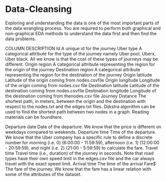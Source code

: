 # Data-Cleansing
Exploring and understanding the data is one of the most important parts of the data wrangling process. You are required to perform both graphical and non-graphical EDA methods to understand the data first and then find the data problems.

COLUMN
DESCRIPTION
Id
A unique id for the journey
Uber type
A categorical attribute for the type of the journey namely Uber pool, Uberx, Uber black. All we know is that the cost of these types of journeys may be different.
Origin region
A categorical attribute representing the region for the origin of the journey
Destination region
A categorical attribute representing the region for the destination of the journey
Origin latitude
Latitude of the origin coming from ​nodes.csv​ file
Origin longitude
Longitude of the origin coming from ​nodes.csv​ file
Destination latitude
Latitude of the destination coming from ​nodes.csv​ file
Destination longitude
Longitude of the destination coming from the ​nodes.csv​ file
Journey Distance
The shortest path, in meters, between the origin and the destination with respect to the nodes.txt and the edges.txt files. Dijkstra algorithm​ can be used to find the shortest path between two nodes in a graph. Reading materials can be found ​here​.
  
Departure date
Date of the departure. We know that the price is different on weekdays compared to weekends.
Departure time
Time of the departure. We know that the Uber company has a specific rule to define a discrete number for morning (i.e. 0) (6:00:00 - 11:59:59), afternoon (i.e. 1) (12:00:00 - 20:59:59), and night (i.e. 2) (21:00 - 5:59:59) to calculate the fare.
Travel time
Travel time (i.e., duration) of the journey in seconds. Note that road types have their own speed limit in the ​edges.csv​ file and the car always travel with the exact speed limit.
Arrival time
The time of the arrival
Fare$
The fare of the journey. We know that the fare has a linear relation with some of the attributes of the dataset.
